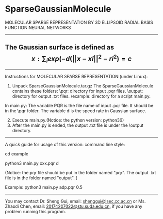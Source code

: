 # SparseGaussianMolecule
MOLECULAR SPARSE REPRESENTATION BY 3D ELLIPSOID RADIAL BASIS FUNCTION NEURAL NETWORKS

------------------------------------------------------------------------------------------------------------------------
The Gaussian surface is defined as $${x: \sum_{i}exp(-d(||x-xi||^2 - ri^2)=c}$$
------------------------------------------------------------------------------------------------------------------------

------------------------------------------------------------------------------------------------------------------------
Instructions for MOLECULAR SPARSE REPRESENTATION (under Linux): 
1) Unpack SparseGaussianMolecule.tar.gz
   The SparseGaussianMolecule contains these folders:
   \pqr: directory for input .pqr files.
   \output: directory for output .txt files.
   \example: directory for a script main.py.
   
In main.py: The variable PQR is the file name of input .pqr file. 
It should be in the \pqr folder. The variable d is the speed rate in Gaussian surface.
		
2) Execute main.py.(Notice: the python version: python36)
3) After the main.py is ended, the output .txt file is under the \output directory.

------------------------------------------------------------------------------------------------------------------------ 
A quick guide for usage of this version:
command line style:

cd example

python3 main.py xxx.pqr d

(Notice: the pqr file should be put in the folder named "pqr". The output .txt file is in the folder named "output". )

Example: python3 main.py adp.pqr 0.5

------------------------------------------------------------------------------------------------------------------------
 You may contact Dr. Sheng Gui, email: shenggui@lsec.cc.ac.cn or Ms. Zhaodi Chen, email: 20174207022@stu.suda.edu.cn, if you have any problem running this program.
   

